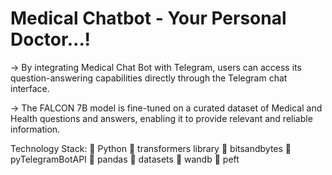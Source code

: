# Medical Chatbot - Your Personal Doctor...!
-> By integrating Medical Chat Bot with Telegram, users can access its question-answering capabilities directly through the Telegram chat interface.

-> The FALCON 7B model is fine-tuned on a curated dataset of Medical and Health questions and answers, enabling it to provide relevant and reliable information.

Technology Stack:
🔹 Python
🔹 transformers library 
🔹 bitsandbytes
🔹 pyTelegramBotAPI
🔹 pandas
🔹 datasets
🔹 wandb
🔹 peft
